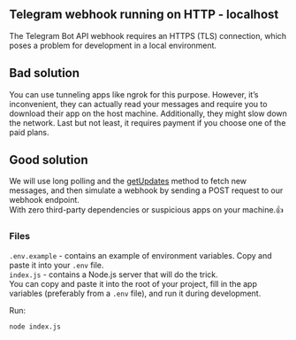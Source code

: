 ## Telegram webhook running on HTTP - localhost
The Telegram Bot API webhook requires an HTTPS (TLS) connection, which poses a problem for development in a local environment.


## Bad solution
You can use tunneling apps like ngrok for this purpose. However, it’s inconvenient, they can actually read your messages and require you to download their app on the host machine.
Additionally, they might slow down the network. Last but not least, it requires payment if you choose one of the paid plans.


## Good solution
We will use long polling and the [getUpdates](https://core.telegram.org/bots/api#getupdates) method to fetch new messages,
and then simulate a webhook by sending a POST request to our webhook endpoint.<br>
With zero third-party dependencies or suspicious apps on your machine.👍


### Files
`.env.example` - contains an example of environment variables. Copy and paste it into your `.env` file.<br>
`index.js` - contains a Node.js server that will do the trick.<br>
You can copy and paste it into the root of your project, fill in the app variables (preferably from a `.env` file), and run it during development.


Run:
```
node index.js
```
